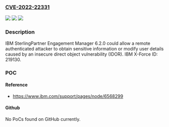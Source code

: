 ### [CVE-2022-22331](https://cve.mitre.org/cgi-bin/cvename.cgi?name=CVE-2022-22331)
![](https://img.shields.io/static/v1?label=Product&message=SterlingPartner%20Engagement%20Manager&color=blue)
![](https://img.shields.io/static/v1?label=Version&message=n%2Fa&color=blue)
![](https://img.shields.io/static/v1?label=Vulnerability&message=Obtain%20Information&color=brighgreen)

### Description

IBM SterlingPartner Engagement Manager 6.2.0 could allow a remote authenticated attacker to obtain sensitive information or modify user details caused by an insecure direct object vulnerability (IDOR). IBM X-Force ID: 219130.

### POC

#### Reference
- https://www.ibm.com/support/pages/node/6568299

#### Github
No PoCs found on GitHub currently.

